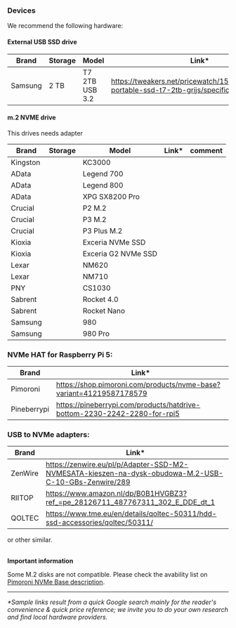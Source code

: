 ### Devices

We recommend the following hardware:


#### External USB SSD drive

| Brand   | Storage | Model                              | Link*                                                                                     | comment                            |
| ------- | ------- | ---------------------------------- | ---------------------------------------------------------------------------------------- | ---------------------------------- |
| Samsung | 2 TB    | T7 2TB USB 3.2                     | https://tweakers.net/pricewatch/1560668/samsung-portable-ssd-t7-2tb-grijs/specificaties/ | **recommended for most users**     |


#### m.2 NVME drive
This drives needs adapter

| Brand   | Storage | Model                              | Link*                                                                                     | comment                            |
| ------- | ------- | ---------------------------------- | ---------------------------------------------------------------------------------------- | ---------------------------------- |
| Kingston    |         | KC3000 
| AData   |         | Legend 700
| AData   |         | Legend 800
| AData   |         | XPG SX8200 Pro
| Crucial    |         | P2 M.2
| Crucial    |         | P3 M.2
| Crucial    |         | P3 Plus M.2
| Kioxia    |         | Exceria NVMe SSD
| Kioxia    |         | Exceria G2 NVMe SSD
| Lexar    |         | NM620
| Lexar   |         | NM710
| PNY     |         | CS1030
| Sabrent    |         | Rocket 4.0
| Sabrent    |         | Rocket Nano
| Samsung    |         | 980
| Samsung    |         | 980 Pro

### NVMe HAT for Raspberry Pi 5:

| Brand   | Link*                                                                                       |
| ------- | ------------------------------------------------------------------------------------------ |
| Pimoroni | https://shop.pimoroni.com/products/nvme-base?variant=41219587178579 | **recommended**     |
| Pineberrypi  | https://pineberrypi.com/products/hatdrive-bottom-2230-2242-2280-for-rpi5 |   |


### USB to NVMe adapters:

| Brand   | Link*                                                                                       |
| ------- | ------------------------------------------------------------------------------------------ |
| ZenWire | https://zenwire.eu/pl/p/Adapter-SSD-M2-NVMESATA-kieszen-na-dysk-obudowa-M.2-USB-C-10-GBs-Zenwire/289|
| RIITOP  | https://www.amazon.nl/dp/B0B1HVGBZ3?ref_=pe_28126711_487767311_302_E_DDE_dt_1|
| QOLTEC  | https://www.tme.eu/en/details/qoltec-50311/hdd-ssd-accessories/qoltec/50311/|
or other similar.


\
**Important information**

Some M.2 disks are not compatible. Please check the avability list on [Pimoroni NVMe Base description](https://shop.pimoroni.com/products/nvme-base?variant=41219587178579).


---
_*Sample links result from a quick Google search mainly for the reader's convenience & quick price reference; we invite you to do your own research and find local hardware providers._

